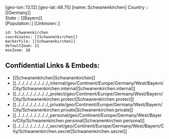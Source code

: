 ﻿---
location: [48.75,13.12] 
mapzoom: [7,12] 
mapmarker: city 
type: City
tags:
- geo/City


SpocWebEntityId: 34092
isDeleted: false
confidential: public

---
[geo-lon::13.12] 
[geo-lat::48.75] 
[name::Schwanenkirchen] 
Country :: [[Germany]]  
State :: [[Bayern]]  
[Population::] 
[Unknown::] 


```leaflet
id: Schwanenkirchen
coordinates: [[Schwanenkirchen]] 
markerFile: [[Schwanenkirchen]] 
defaultZoom: 11 
maxZoom: 18
```


## Confidential Links & Embeds: 
- [[Schwanenkirchen|Schwanenkirchen]]  
- [[../../../../../../../../_internal/geo/Continent/Europe/Germany/West/Bayern/City/Schwanenkirchen.internal|Schwanenkirchen.internal]] 
- [[../../../../../../../../_protect/geo/Continent/Europe/Germany/West/Bayern/City/Schwanenkirchen.protect|Schwanenkirchen.protect]] 
- [[../../../../../../../../_private/geo/Continent/Europe/Germany/West/Bayern/City/Schwanenkirchen.private|Schwanenkirchen.private]] 
- [[../../../../../../../../_personal/geo/Continent/Europe/Germany/West/Bayern/City/Schwanenkirchen.personal|Schwanenkirchen.personal]] 
- [[../../../../../../../../_secret/geo/Continent/Europe/Germany/West/Bayern/City/Schwanenkirchen.secret|Schwanenkirchen.secret]] 
